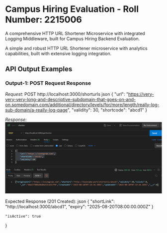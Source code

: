 # Campus Hiring Evaluation - Roll Number: 2215006

A comprehensive HTTP URL Shortener Microservice with integrated Logging Middleware, built for Campus Hiring Backend Evaluation.



A simple and robust HTTP URL Shortener microservice with analytics capabilities, built with extensive logging integration.




##   API Output Examples

### Output-1: POST Request Response
*Request:* POST http://localhost:3000/shorturls
json
{
    "url": "https://very-very-very-long-and-descriptive-subdomain-that-goes-on-and-on.somedomain.com/additional/directory/levels/for/more/length/really-log-sub-domain/a-really-log-page",
    "validity": 30,
    "shortcode": "abcd1"
}


*Response:*
![Output-1: POST Response](output1.png)

Expected Response (201 Created):
json
{
    "shortLink": "http://localhost:3000/abcd1",
    "expiry": "2025-08-20T08:00:00.000Z"
}



    "isActive": true
}
